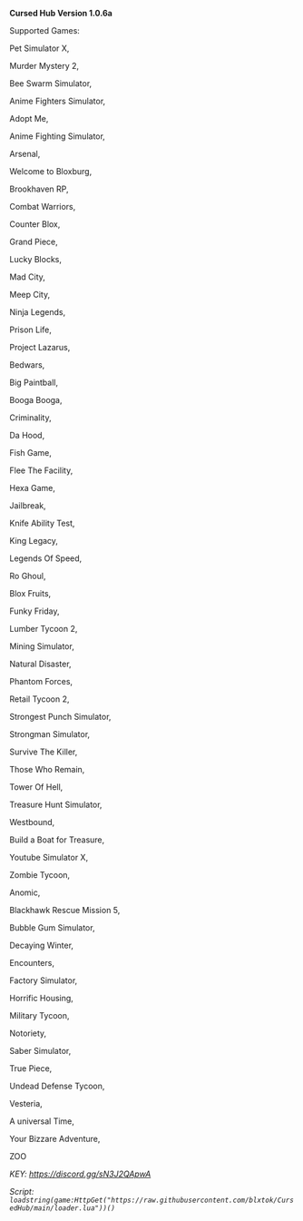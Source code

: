 **Cursed Hub Version 1.0.6a**

Supported Games:

Pet Simulator X,

Murder Mystery 2,

Bee Swarm Simulator,

Anime Fighters Simulator,

Adopt Me,

Anime Fighting Simulator,

Arsenal,

Welcome to Bloxburg,

Brookhaven RP,

Combat Warriors,

Counter Blox,

Grand Piece,

Lucky Blocks,

Mad City,

Meep City,

Ninja Legends,

Prison Life,

Project Lazarus,

Bedwars,

Big Paintball,

Booga Booga,

Criminality,

Da Hood,

Fish Game,

Flee The Facility,

Hexa Game,

Jailbreak,

Knife Ability Test,

King Legacy,

Legends Of Speed,

Ro Ghoul,

Blox Fruits,

Funky Friday,

Lumber Tycoon 2,

Mining Simulator,

Natural Disaster,

Phantom Forces,

Retail Tycoon 2,

Strongest Punch Simulator,

Strongman Simulator,

Survive The Killer,

Those Who Remain,

Tower Of Hell,

Treasure Hunt Simulator,

Westbound,

Build a Boat for Treasure,

Youtube Simulator X,

Zombie Tycoon,

Anomic,

Blackhawk Rescue Mission 5,

Bubble Gum Simulator,

Decaying Winter,

Encounters,

Factory Simulator,

Horrific Housing,

Military Tycoon,

Notoriety,

Saber Simulator,

True Piece,

Undead Defense Tycoon,

Vesteria,

A universal Time,

Your Bizzare Adventure,

ZOO

_KEY: https://discord.gg/sN3J2QApwA_

_Script: `loadstring(game:HttpGet("https://raw.githubusercontent.com/blxtok/CursedHub/main/loader.lua"))()`_
